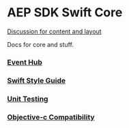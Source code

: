 # AEP SDK Swift Core

[Discussion for content and layout](https://github.com/adobe/aepsdk-core-ios/issues/250)

Docs for core and stuff.

### [Event Hub](EventHub/README.md)

### [Swift Style Guide](StyleGuide.md)

### [Unit Testing](UnitTestBestPractices.md)

### [Objective-c Compatibility](ObjectiveC-Compatibility.md)
